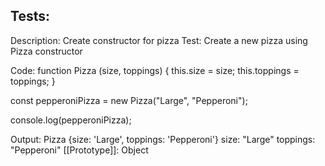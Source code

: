 ## Tests:

Description: Create constructor for pizza
Test: Create a new pizza using Pizza constructor

Code:
function Pizza (size, toppings) {
  this.size = size;
  this.toppings = toppings;
}

const pepperoniPizza = new Pizza("Large", "Pepperoni");

console.log(pepperoniPizza);

Output: 
Pizza {size: 'Large', toppings: 'Pepperoni'}
size: "Large"
toppings: "Pepperoni"
[[Prototype]]: Object
